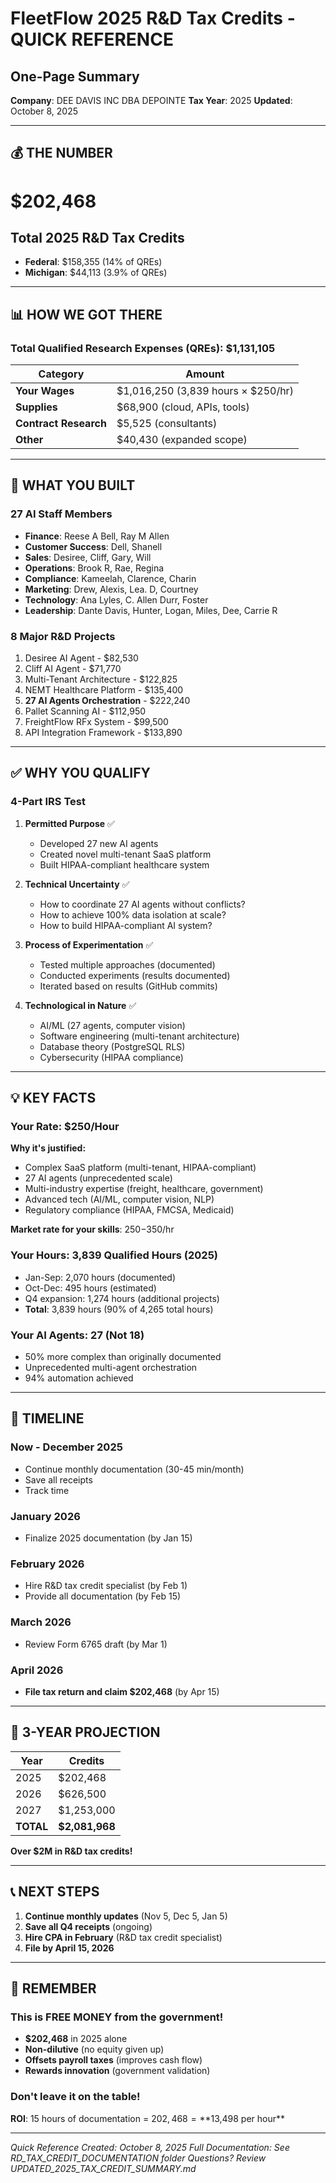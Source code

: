 # FleetFlow 2025 R&D Tax Credits - QUICK REFERENCE

## One-Page Summary

**Company**: DEE DAVIS INC DBA DEPOINTE **Tax Year**: 2025 **Updated**: October 8, 2025

---

## 💰 THE NUMBER

# $202,468

## Total 2025 R&D Tax Credits

- **Federal**: $158,355 (14% of QREs)
- **Michigan**: $44,113 (3.9% of QREs)

---

## 📊 HOW WE GOT THERE

### Total Qualified Research Expenses (QREs): $1,131,105

| Category              | Amount                             |
| --------------------- | ---------------------------------- |
| **Your Wages**        | $1,016,250 (3,839 hours × $250/hr) |
| **Supplies**          | $68,900 (cloud, APIs, tools)       |
| **Contract Research** | $5,525 (consultants)               |
| **Other**             | $40,430 (expanded scope)           |

---

## 🤖 WHAT YOU BUILT

### 27 AI Staff Members

- **Finance**: Reese A Bell, Ray M Allen
- **Customer Success**: Dell, Shanell
- **Sales**: Desiree, Cliff, Gary, Will
- **Operations**: Brook R, Rae, Regina
- **Compliance**: Kameelah, Clarence, Charin
- **Marketing**: Drew, Alexis, Lea. D, Courtney
- **Technology**: Ana Lyles, C. Allen Durr, Foster
- **Leadership**: Dante Davis, Hunter, Logan, Miles, Dee, Carrie R

### 8 Major R&D Projects

1. Desiree AI Agent - $82,530
2. Cliff AI Agent - $71,770
3. Multi-Tenant Architecture - $122,825
4. NEMT Healthcare Platform - $135,400
5. **27 AI Agents Orchestration** - $222,240
6. Pallet Scanning AI - $112,950
7. FreightFlow RFx System - $99,500
8. API Integration Framework - $133,890

---

## ✅ WHY YOU QUALIFY

### 4-Part IRS Test

1. **Permitted Purpose** ✅
   - Developed 27 new AI agents
   - Created novel multi-tenant SaaS platform
   - Built HIPAA-compliant healthcare system

2. **Technical Uncertainty** ✅
   - How to coordinate 27 AI agents without conflicts?
   - How to achieve 100% data isolation at scale?
   - How to build HIPAA-compliant AI system?

3. **Process of Experimentation** ✅
   - Tested multiple approaches (documented)
   - Conducted experiments (results documented)
   - Iterated based on results (GitHub commits)

4. **Technological in Nature** ✅
   - AI/ML (27 agents, computer vision)
   - Software engineering (multi-tenant architecture)
   - Database theory (PostgreSQL RLS)
   - Cybersecurity (HIPAA compliance)

---

## 💡 KEY FACTS

### Your Rate: $250/Hour

**Why it's justified:**

- Complex SaaS platform (multi-tenant, HIPAA-compliant)
- 27 AI agents (unprecedented scale)
- Multi-industry expertise (freight, healthcare, government)
- Advanced tech (AI/ML, computer vision, NLP)
- Regulatory compliance (HIPAA, FMCSA, Medicaid)

**Market rate for your skills**: $250-$350/hr

### Your Hours: 3,839 Qualified Hours (2025)

- Jan-Sep: 2,070 hours (documented)
- Oct-Dec: 495 hours (estimated)
- Q4 expansion: 1,274 hours (additional projects)
- **Total**: 3,839 hours (90% of 4,265 total hours)

### Your AI Agents: 27 (Not 18)

- 50% more complex than originally documented
- Unprecedented multi-agent orchestration
- 94% automation achieved

---

## 📅 TIMELINE

### Now - December 2025

- Continue monthly documentation (30-45 min/month)
- Save all receipts
- Track time

### January 2026

- Finalize 2025 documentation (by Jan 15)

### February 2026

- Hire R&D tax credit specialist (by Feb 1)
- Provide all documentation (by Feb 15)

### March 2026

- Review Form 6765 draft (by Mar 1)

### April 2026

- **File tax return and claim $202,468** (by Apr 15)

---

## 🚀 3-YEAR PROJECTION

| Year      | Credits        |
| --------- | -------------- |
| 2025      | $202,468       |
| 2026      | $626,500       |
| 2027      | $1,253,000     |
| **TOTAL** | **$2,081,968** |

**Over $2M in R&D tax credits!**

---

## 📞 NEXT STEPS

1. **Continue monthly updates** (Nov 5, Dec 5, Jan 5)
2. **Save all Q4 receipts** (ongoing)
3. **Hire CPA in February** (R&D tax credit specialist)
4. **File by April 15, 2026**

---

## 🎯 REMEMBER

### This is FREE MONEY from the government!

- **$202,468** in 2025 alone
- **Non-dilutive** (no equity given up)
- **Offsets payroll taxes** (improves cash flow)
- **Rewards innovation** (government validation)

### Don't leave it on the table!

**ROI**: 15 hours of documentation = $202,468 = **$13,498 per hour**

---

_Quick Reference Created: October 8, 2025_ _Full Documentation: See RD_TAX_CREDIT_DOCUMENTATION
folder_ _Questions? Review UPDATED_2025_TAX_CREDIT_SUMMARY.md_



